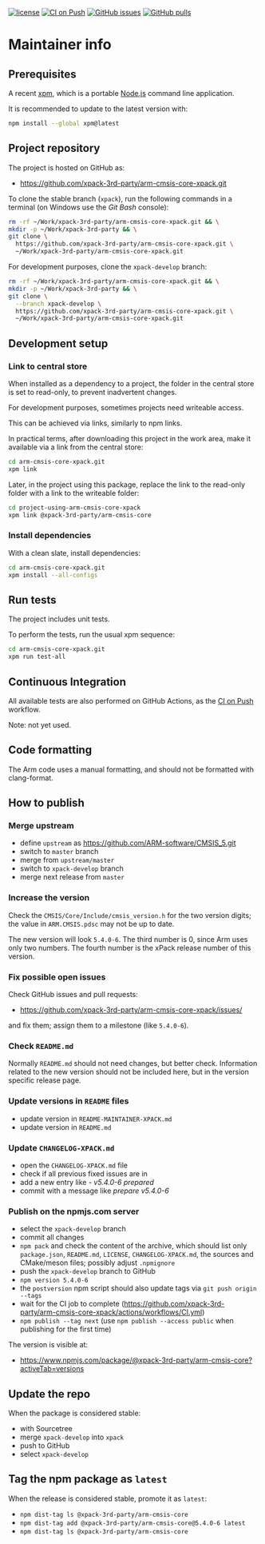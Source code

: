 [![license](https://img.shields.io/github/license/xpack-3rd-party/arm-cmsis-core-xpack)](https://github.com/xpack-3rd-party/arm-cmsis-core-xpack/blob/xpack/LICENSE)
[![CI on Push](https://github.com/xpack-3rd-party/arm-cmsis-core-xpack/workflows/CI%20on%20Push/badge.svg)](https://github.com/xpack-3rd-party/arm-cmsis-core-xpack/actions?query=workflow%3A%22CI+on+Push%22)
[![GitHub issues](https://img.shields.io/github/issues/xpack-3rd-party/arm-cmsis-core-xpack.svg)](https://github.com/xpack-3rd-party/arm-cmsis-core-xpack/issues/)
[![GitHub pulls](https://img.shields.io/github/issues-pr/xpack-3rd-party/arm-cmsis-core-xpack.svg)](https://github.com/xpack-3rd-party/arm-cmsis-core-xpack/pulls)

# Maintainer info

## Prerequisites

A recent [xpm](https://xpack.github.io/xpm/), which is a portable
[Node.js](https://nodejs.org/) command line application.

It is recommended to update to the latest version with:

```sh
npm install --global xpm@latest
```

## Project repository

The project is hosted on GitHub as:

- <https://github.com/xpack-3rd-party/arm-cmsis-core-xpack.git>

To clone the stable branch (`xpack`), run the following commands in a
terminal (on Windows use the _Git Bash_ console):

```sh
rm -rf ~/Work/xpack-3rd-party/arm-cmsis-core-xpack.git && \
mkdir -p ~/Work/xpack-3rd-party && \
git clone \
  https://github.com/xpack-3rd-party/arm-cmsis-core-xpack.git \
  ~/Work/xpack-3rd-party/arm-cmsis-core-xpack.git
```

For development purposes, clone the `xpack-develop` branch:

```sh
rm -rf ~/Work/xpack-3rd-party/arm-cmsis-core-xpack.git && \
mkdir -p ~/Work/xpack-3rd-party && \
git clone \
  --branch xpack-develop \
  https://github.com/xpack-3rd-party/arm-cmsis-core-xpack.git \
  ~/Work/xpack-3rd-party/arm-cmsis-core-xpack.git
```

## Development setup

### Link to central store

When installed as a dependency to a project, the folder in the central
store is set to read-only, to prevent inadvertent changes.

For development purposes, sometimes projects need writeable access.

This can be achieved via links, similarly to npm links.

In practical terms, after downloading this project in the
work area, make it available via a link from the central store:

```sh
cd arm-cmsis-core-xpack.git
xpm link
```

Later, in the project using this package, replace the link to the read-only
folder with a link to the writeable folder:

```sh
cd project-using-arm-cmsis-core-xpack
xpm link @xpack-3rd-party/arm-cmsis-core
```

### Install dependencies

With a clean slate, install dependencies:

```sh
cd arm-cmsis-core-xpack.git
xpm install --all-configs
```

## Run tests

The project includes unit tests.

To perform the tests, run the usual xpm sequence:

```sh
cd arm-cmsis-core-xpack.git
xpm run test-all
```

## Continuous Integration

All available tests are also performed on GitHub Actions, as the
[CI on Push](https://github.com/xpack-3rd-party/arm-cmsis-core-xpack/actions?query=workflow%3A%22CI+on+Push%22)
workflow.

Note: not yet used.

## Code formatting

The Arm code uses a manual formatting, and should not be
formatted with clang-format.

## How to publish

### Merge upstream

- define `upstream` as <https://github.com/ARM-software/CMSIS_5.git>
- switch to `master` branch
- merge from `upstream/master`
- switch to `xpack-develop` branch
- merge next release from `master`

### Increase the version

Check the `CMSIS/Core/Include/cmsis_version.h` for the two version digits;
the value in `ARM.CMSIS.pdsc` may not be up to date.

The new version will look `5.4.0-6`. The third number is 0, since Arm uses
only two numbers. The fourth number is the xPack release number
of this version.

### Fix possible open issues

Check GitHub issues and pull requests:

- <https://github.com/xpack-3rd-party/arm-cmsis-core-xpack/issues/>

and fix them; assign them to a milestone (like `5.4.0-6`).

### Check `README.md`

Normally `README.md` should not need changes, but better check.
Information related to the new version should not be included here,
but in the version specific release page.

### Update versions in `README` files

- update version in `README-MAINTAINER-XPACK.md`
- update version in `README.md`

### Update `CHANGELOG-XPACK.md`

- open the `CHANGELOG-XPACK.md` file
- check if all previous fixed issues are in
- add a new entry like _- v5.4.0-6 prepared_
- commit with a message like _prepare v5.4.0-6_

### Publish on the npmjs.com server

- select the `xpack-develop` branch
- commit all changes
- `npm pack` and check the content of the archive, which should list
  only `package.json`, `README.md`, `LICENSE`, `CHANGELOG-XPACK.md`,
  the sources and CMake/meson files;
  possibly adjust `.npmignore`
- push the `xpack-develop` branch to GitHub
- `npm version 5.4.0-6`
- the `postversion` npm script should also update tags via `git push origin --tags`
- wait for the CI job to complete
  (<https://github.com/xpack-3rd-party/arm-cmsis-core-xpack/actions/workflows/CI.yml>)
- `npm publish --tag next` (use `npm publish --access public` when
  publishing for the first time)

The version is visible at:

- <https://www.npmjs.com/package/@xpack-3rd-party/arm-cmsis-core?activeTab=versions>

## Update the repo

When the package is considered stable:

- with Sourcetree
- merge `xpack-develop` into `xpack`
- push to GitHub
- select `xpack-develop`

## Tag the npm package as `latest`

When the release is considered stable, promote it as `latest`:

- `npm dist-tag ls @xpack-3rd-party/arm-cmsis-core`
- `npm dist-tag add @xpack-3rd-party/arm-cmsis-core@5.4.0-6 latest`
- `npm dist-tag ls @xpack-3rd-party/arm-cmsis-core`
